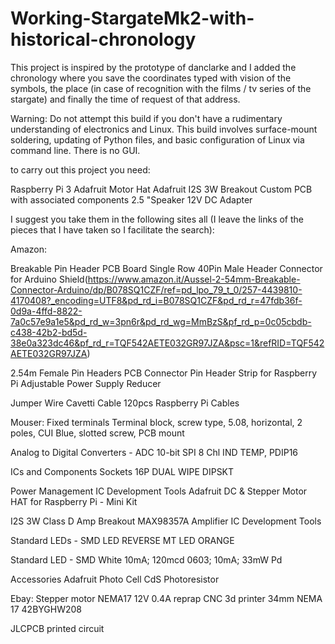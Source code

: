 # Working-StargateMk2-with-historical-chronology
This project is inspired by the prototype of danclarke and I added the chronology where you save the coordinates typed with vision of the symbols, the place (in case of recognition with the films / tv series of the stargate) and finally the time of request of that address.

Warning: Do not attempt this build if you don't have a rudimentary understanding of electronics and Linux. This build involves surface-mount soldering, updating of Python files, and basic configuration of Linux via command line. There is no GUI.

to carry out this project you need:

Raspberry Pi 3
Adafruit Motor Hat
Adafruit I2S 3W Breakout
Custom PCB with associated components
2.5 "Speaker
12V DC Adapter

I suggest you take them in the following sites all (I leave the links of the pieces that I have taken so I facilitate the search):

Amazon:

Breakable Pin Header PCB Board Single Row 40Pin Male Header Connector for Arduino Shield(https://www.amazon.it/Aussel-2-54mm-Breakable-Connector-Arduino/dp/B078SQ1CZF/ref=pd_lpo_79_t_0/257-4439810-4170408?_encoding=UTF8&pd_rd_i=B078SQ1CZF&pd_rd_r=47fdb36f-0d9a-4ffd-8822-7a0c57e9a1e5&pd_rd_w=3pn6r&pd_rd_wg=MmBzS&pf_rd_p=0c05cbdb-c438-42b2-bd5d-38e0a323dc46&pf_rd_r=TQF542AETE032GR97JZA&psc=1&refRID=TQF542AETE032GR97JZA)

2.54m Female Pin Headers PCB Connector Pin Header Strip for Raspberry Pi
Adjustable Power Supply Reducer

Jumper Wire Cavetti Cable 120pcs Raspberry Pi Cables

Mouser:
Fixed terminals Terminal block, screw type, 5.08, horizontal, 2 poles, CUI Blue, slotted screw, PCB mount

Analog to Digital Converters - ADC 10-bit SPI 8 Chl IND TEMP, PDIP16

ICs and Components Sockets 16P DUAL WIPE DIPSKT

Power Management IC Development Tools Adafruit DC & Stepper Motor HAT for Raspberry Pi - Mini Kit

I2S 3W Class D Amp Breakout MAX98357A Amplifier IC Development Tools

Standard LEDs - SMD LED REVERSE MT LED ORANGE

Standard LED - SMD White 10mA; 120mcd 0603; 10mA; 33mW Pd

Accessories Adafruit Photo Cell CdS Photoresistor

Ebay:
Stepper motor NEMA17 12V 0.4A reprap CNC 3d printer 34mm NEMA 17 42BYGHW208

JLCPCB
printed circuit
